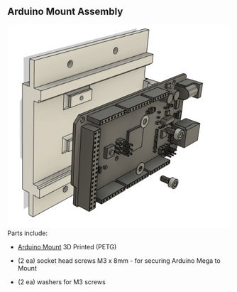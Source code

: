 ## Arduino Mount Assembly
![Arduino Mount Assembly](/Images/Arduino_Mount_Assy.png?raw=true "Arduino Mount Assembly")
Parts include:
+ [Arduino Mount](/3d%20Prints/Arduino_Mount.stl) 3D Printed (PETG)

+ (2 ea) socket head screws M3 x 8mm - for securing Arduino Mega to Mount
+ (2 ea) washers for M3 screws
